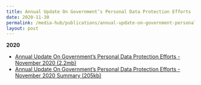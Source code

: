 ```yaml
---
title: Annual Update On Government’s Personal Data Protection Efforts
date: 2020-11-30
permalink: /media-hub/publications/annual-update-on-government-personal-data-protection-efforts
layout: post
---
```

**2020**<br>
* [Annual Update On Government’s Personal Data Protection Efforts - November 2020  (2.2mb)](files/publications/annual-update-on-govt-personal-data-protection-efforts-2020.pdf)<br>
* [Annual Update On Government’s Personal Data Protection Efforts - November 2020  Summary	(205kb)](/files/publications/annual-update-on-govt-personal-data-protection-efforts-Nov2020-summary.pdf)